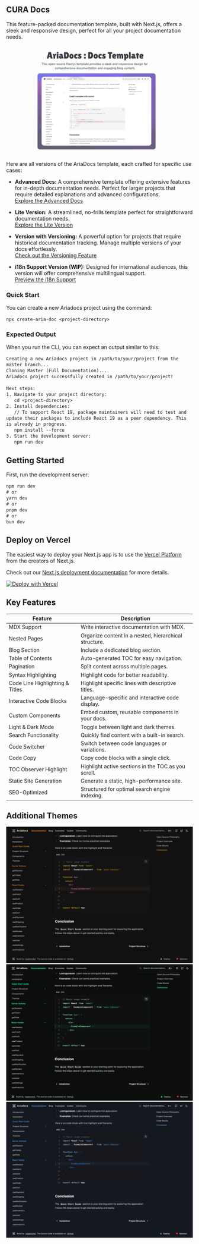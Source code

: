 ## CURA Docs

This feature-packed documentation template, built with Next.js, offers a sleek and responsive design, perfect for all your project documentation needs.

<img src="./public/public-og.png" />

<br/>

Here are all versions of the AriaDocs template, each crafted for specific use cases:


- **Advanced Docs:** A comprehensive template offering extensive features for in-depth documentation needs. Perfect for larger projects that require detailed explanations and advanced configurations.  
  [Explore the Advanced Docs](https://github.com/nisabmohd/Aria-Docs/tree/master)

- **Lite Version:** A streamlined, no-frills template perfect for straightforward documentation needs.  
  [Explore the Lite Version](https://github.com/nisabmohd/Aria-Docs/tree/minimal-docs)

- **Version with Versioning:** A powerful option for projects that require historical documentation tracking. Manage multiple versions of your docs effortlessly.  
  [Check out the Versioning Feature](https://github.com/nisabmohd/Aria-Docs/tree/version_docs)

- **i18n Support Version (WIP):** Designed for international audiences, this version will offer comprehensive multilingual support.  
  [Preview the i18n Support](https://github.com/nisabmohd/Aria-Docs/tree/i18n-support)

### Quick Start

You can create a new Ariadocs project using the command:

```plaintext
npx create-aria-doc <project-directory>
```

### Expected Output

When you run the CLI, you can expect an output similar to this:

```
Creating a new Ariadocs project in /path/to/your/project from the master branch...
Cloning Master (Full Documentation)...
Ariadocs project successfully created in /path/to/your/project!

Next steps:
1. Navigate to your project directory:
   cd <project-directory>
2. Install dependencies:
   // To support React 19, package maintainers will need to test and update their packages to include React 19 as a peer dependency. This is already in progress.
   npm install --force 
3. Start the development server:
   npm run dev
```

## Getting Started

First, run the development server:

```plaintext
npm run dev
# or
yarn dev
# or
pnpm dev
# or
bun dev
```


## Deploy on Vercel

The easiest way to deploy your Next.js app is to use the [Vercel Platform](https://vercel.com/new?utm_medium=default-template&filter=next.js&utm_source=create-next-app&utm_campaign=create-next-app-readme) from the creators of Next.js.

Check out our [Next.js deployment documentation](https://nextjs.org/docs/deployment) for more details.

[![Deploy with Vercel](https://vercel.com/button)](https://vercel.com/new/clone?repository-url=https://github.com/nisabmohd/Aria-Docs)

## Key Features

| **Feature**                   | **Description**                                          |
|-------------------------------|----------------------------------------------------------|
| MDX Support                   | Write interactive documentation with MDX.                |
| Nested Pages                  | Organize content in a nested, hierarchical structure.    |
| Blog Section                  | Include a dedicated blog section.                        |
| Table of Contents             | Auto-generated TOC for easy navigation.                  |
| Pagination                    | Split content across multiple pages.                     |
| Syntax Highlighting           | Highlight code for better readability.                   |
| Code Line Highlighting & Titles | Highlight specific lines with descriptive titles.      |
| Interactive Code Blocks       | Language-specific and interactive code display.          |
| Custom Components             | Embed custom, reusable components in your docs.          |
| Light & Dark Mode             | Toggle between light and dark themes.                    |
| Search Functionality          | Quickly find content with a built-in search.             |
| Code Switcher                 | Switch between code languages or variations.             |
| Code Copy                     | Copy code blocks with a single click.                    |
| TOC Observer Highlight        | Highlight active sections in the TOC as you scroll.      |
| Static Site Generation        | Generate a static, high-performance site.                |
| SEO-Optimized                 | Structured for optimal search engine indexing.           |


## Additional Themes

<img src="./public/halloween.png" alt="halloween" />
<img src="./public/nebula.png" alt="halloween" />
<img src="./public/ocean.png" alt="halloween" />